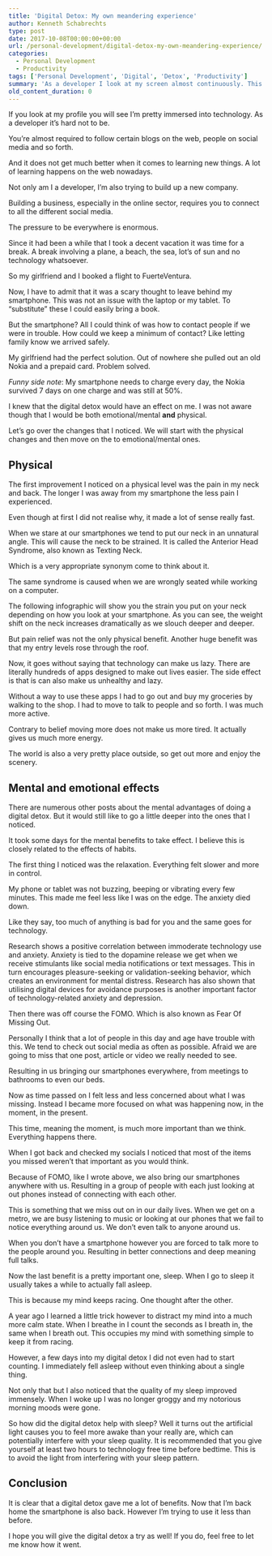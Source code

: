 ```yaml
---
title: 'Digital Detox: My own meandering experience'
author: Kenneth Schabrechts
type: post
date: 2017-10-08T00:00:00+00:00
url: /personal-development/digital-detox-my-own-meandering-experience/
categories:
  - Personal Development
  - Productivity
tags: ['Personal Development', 'Digital', 'Detox', 'Productivity']
summary: 'As a developer I look at my screen almost continuously. This was burning me out and I needed a break away from technology. So I took a digital detox. In this post I will show you what I did and how it felt.'
old_content_duration: 0
---
```

If you look at my profile you will see I’m pretty immersed into technology. As a developer it’s hard not to be.

You’re almost required to follow certain blogs on the web, people on social media and so forth.

And it does not get much better when it comes to learning new things. A lot of learning happens on the web nowadays.

Not only am I a developer, I’m also trying to build up a new company.

Building a business, especially in the online sector, requires you to connect to all the different social media.

The pressure to be everywhere is enormous.

Since it had been a while that I took a decent vacation it was time for a break. A break involving a plane, a beach, the sea, lot’s of sun and no technology whatsoever.

So my girlfriend and I booked a flight to FuerteVentura.

Now, I have to admit that it was a scary thought to leave behind my smartphone. This was not an issue with the laptop or my tablet. To “substitute” these I could easily bring a book.

But the smartphone? All I could think of was how to contact people if we were in trouble. How could we keep a minimum of contact? Like letting family know we arrived safely.

My girlfriend had the perfect solution. Out of nowhere she pulled out an old Nokia and a prepaid card. Problem solved.

*Funny side note*: My smartphone needs to charge every day, the Nokia survived 7 days on one charge and was still at 50%.

I knew that the digital detox would have an effect on me. I was not aware though that I would be both emotional/mental **and** physical.

Let’s go over the changes that I noticed. We will start with the physical changes and then move on the to emotional/mental ones.

## Physical

The first improvement I noticed on a physical level was the pain in my neck and back. The longer I was away from my smartphone the less pain I experienced.

Even though at first I did not realise why, it made a lot of sense really fast.

When we stare at our smartphones we tend to put our neck in an unnatural angle. This will cause the neck to be strained. It is called the Anterior Head Syndrome, also known as Texting Neck.

Which is a very appropriate synonym come to think about it.

The same syndrome is caused when we are wrongly seated while working on a computer.

The following infographic will show you the strain you put on your neck depending on how you look at your smartphone. As you can see, the weight shift on the neck increases dramatically as we slouch deeper and deeper.

But pain relief was not the only physical benefit. Another huge benefit was that my entry levels rose through the roof.

Now, it goes without saying that technology can make us lazy. There are literally hundreds of apps designed to make out lives easier. The side effect is that is can also make us unhealthy and lazy.

Without a way to use these apps I had to go out and buy my groceries by walking to the shop. I had to move to talk to people and so forth. I was much more active.

Contrary to belief moving more does not make us more tired. It actually gives us much more energy.

The world is also a very pretty place outside, so get out more and enjoy the scenery.

## Mental and emotional effects

There are numerous other posts about the mental advantages of doing a digital detox. But it would still like to go a little deeper into the ones that I noticed.

It took some days for the mental benefits to take effect. I believe this is closely related to the effects of habits.

The first thing I noticed was the relaxation. Everything felt slower and more in control.

My phone or tablet was not buzzing, beeping or vibrating every few minutes. This made me feel less like I was on the edge. The anxiety died down.

Like they say, too much of anything is bad for you and the same goes for technology.

Research shows a positive correlation between immoderate technology use and anxiety. Anxiety is tied to the dopamine release we get when we receive stimulants like social media notifications or text messages. This in turn encourages pleasure-seeking or validation-seeking behavior, which creates an environment for mental distress. Research has also shown that utilising digital devices for avoidance purposes is another important factor of technology-related anxiety and depression.

Then there was off course the FOMO. Which is also known as Fear Of Missing Out.

Personally I think that a lot of people in this day and age have trouble with this. We tend to check out social media as often as possible. Afraid we are going to miss that one post, article or video we really needed to see.

Resulting in us bringing our smartphones everywhere, from meetings to bathrooms to even our beds.

Now as time passed on I felt less and less concerned about what I was missing. Instead I became more focused on what was happening now, in the moment, in the present.

This time, meaning the moment, is much more important than we think. Everything happens there.

When I got back and checked my socials I noticed that most of the items you missed weren’t that important as you would think.

Because of FOMO, like I wrote above, we also bring our smartphones anywhere with us. Resulting in a group of people with each just looking at out phones instead of connecting with each other.

This is something that we miss out on in our daily lives. When we get on a metro, we are busy listening to music or looking at our phones that we fail to notice everything around us. We don’t even talk to anyone around us.

When you don’t have a smartphone however you are forced to talk more to the people around you. Resulting in better connections and deep meaning full talks.

Now the last benefit is a pretty important one, sleep. When I go to sleep it usually takes a while to actually fall asleep.

This is because my mind keeps racing. One thought after the other.

A year ago I learned a little trick however to distract my mind into a much more calm state. When I breathe in I count the seconds as I breath in, the same when I breath out. This occupies my mind with something simple to keep it from racing.

However, a few days into my digital detox I did not even had to start counting. I immediately fell asleep without even thinking about a single thing.

Not only that but I also noticed that the quality of my sleep improved immensely. When I woke up I was no longer groggy and my notorious morning moods were gone.

So how did the digital detox help with sleep? Well it turns out the artificial light causes you to feel more awake than your really are, which can potentially interfere with your sleep quality. It is recommended that you give yourself at least two hours to technology free time before bedtime. This is to avoid the light from interfering with your sleep pattern.

## Conclusion

It is clear that a digital detox gave me a lot of benefits. Now that I’m back home the smartphone is also back. However I’m trying to use it less than before.

I hope you will give the digital detox a try as well! If you do, feel free to let me know how it went.